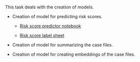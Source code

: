 This task deals with the creation of models.

- Creation of model for predicting risk scores.
  - [Risk score predictor notebook](https://colab.research.google.com/drive/1PioscmcR7Uoqp09hHPwrDfOACkAs_-Sq#scrollTo=YIdxAVgF7u4_)
 
  - [Risk score label sheet](https://docs.google.com/spreadsheets/d/1_7YiZz0LdQn_ns-74dlZScZ25YcfkthLU11oIJTDW_k/edit)
  
- Creation of model for summarizing the case files.
- Creation of model for creating embeddings of the case files.
